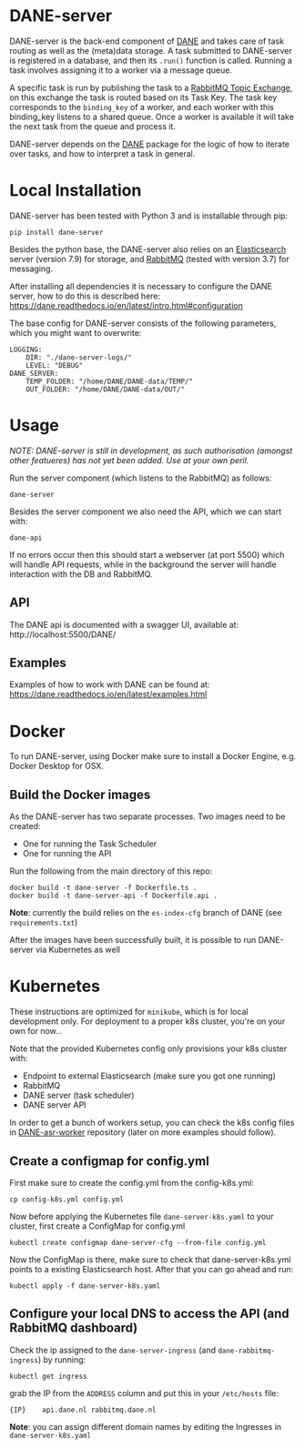 # DANE-server
DANE-server is the back-end component of [DANE](https://github.com/CLARIAH/DANE) and takes care of task routing as well as the (meta)data storage. A task submitted to 
DANE-server is registered in a database, and then its `.run()` function is called. Running a task involves assigning it to a worker via a message queue.

A specific task is run by publishing the task to a [RabbitMQ Topic Exchange](https://www.rabbitmq.com/tutorials/tutorial-five-python.html),
on this exchange the task is routed based on its Task Key. The task key corresponds to the `binding_key` of a worker,
and each worker with this binding_key listens to a shared queue. Once a worker is available it will take the next task from the queue and process it.

DANE-server depends on the [DANE](https://github.com/CLARIAH/DANE) package for the logic of how to iterate over tasks, and how to interpret a task
in general.

# Local Installation

DANE-server has been tested with Python 3 and is installable through pip:

    pip install dane-server

Besides the python base, the DANE-server also relies on an [Elasticsearch](https://www.elastic.co/elasticsearch/) server (version 7.9) for storage, 
and [RabbitMQ](https://www.rabbitmq.com/) (tested with version 3.7) for messaging.

After installing all dependencies it is necessary to configure the DANE server, how to do this is described here: https://dane.readthedocs.io/en/latest/intro.html#configuration

The base config for DANE-server consists of the following parameters, which you might want to overwrite:

```
LOGGING: 
    DIR: "./dane-server-logs/"
    LEVEL: "DEBUG"
DANE_SERVER:
    TEMP_FOLDER: "/home/DANE/DANE-data/TEMP/"
    OUT_FOLDER: "/home/DANE/DANE-data/OUT/"
```

# Usage

*NOTE: DANE-server is still in development, as such authorisation (amongst other featueres) has not yet been added. Use at your own peril.*

Run the server component (which listens to the RabbitMQ) as follows:

    dane-server

Besides the server component we also need the API, which we can start with:

    dane-api

If no errors occur then this should start a webserver (at port 5500) which will handle API requests, 
while in the background the server will handle interaction with the DB and RabbitMQ.

## API

The DANE api is documented with a swagger UI, available at: http://localhost:5500/DANE/

## Examples

Examples of how to work with DANE can be found at: https://dane.readthedocs.io/en/latest/examples.html

# Docker

To run DANE-server, using Docker make sure to install a Docker Engine, e.g. Docker Desktop for OSX.

## Build the Docker images

As the DANE-server has two separate processes. Two images need to be created:

- One for running the Task Scheduler
- One for running the API

Run the following from the main directory of this repo:

```
docker build -t dane-server -f Dockerfile.ts .
docker build -t dane-server-api -f Dockerfile.api .
```

**Note**: currently the build relies on the `es-index-cfg` branch of DANE (see `requirements.txt`)

After the images have been successfully built, it is possible to run DANE-server via Kubernetes as well

# Kubernetes

These instructions are optimized for `minikube`, which is for local development only. For deployment to a proper k8s cluster, you're on your own for now...

Note that the provided Kubernetes config only provisions your k8s cluster with:

- Endpoint to external Elasticsearch (make sure you got one running)
- RabbitMQ
- DANE server (task scheduler)
- DANE server API

In order to get a bunch of workers setup, you can check the k8s config files in [DANE-asr-worker](https://github.com/beeldengeluid/DANE-asr-worker) repository (later on more examples should follow).

## Create a configmap for config.yml

First make sure to create the config.yml from the config-k8s.yml:

```
cp config-k8s.yml config.yml
```

Now before applying the Kubernetes file `dane-server-k8s.yaml` to your cluster, first create a ConfigMap for config.yml

```
kubectl create configmap dane-server-cfg --from-file config.yml
```

Now the ConfigMap is there, make sure to check that dane-server-k8s.yml points to a existing Elasticsearch host. After that you can go ahead and run:

```
kubectl apply -f dane-server-k8s.yaml
```

## Configure your local DNS to access the API (and RabbitMQ dashboard)

Check the ip assigned to the `dane-server-ingress` (and `dane-rabbitmq-ingress`) by running:

```
kubectl get ingress
```

grab the IP from the `ADDRESS` column and put this in your `/etc/hosts` file:

```
{IP}    api.dane.nl rabbitmq.dane.nl
```

**Note**: you can assign different domain names by editing the Ingresses in `dane-server-k8s.yaml`
